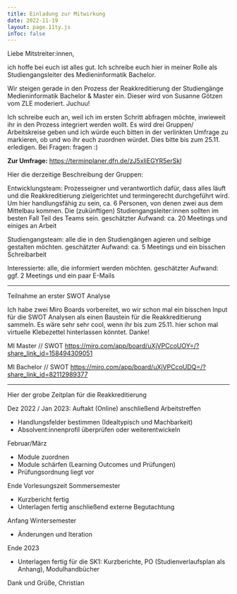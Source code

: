 ```yaml
---
title: Einladung zur Mitwirkung
date: 2022-11-19
layout: page.11ty.js
inToc: false
---
```


Liebe Mitstreiter:innen,

ich hoffe bei euch ist alles gut. Ich schreibe euch hier in meiner Rolle als Studiengangsleiter des Medieninformatik Bachelor. 

Wir steigen gerade in den Prozess der Reakkreditierung der Studiengänge Medieninformatik Bachelor & Master ein. Dieser wird von Susanne Götzen vom ZLE moderiert. Juchuu!

Ich schreibe euch an, weil ich im ersten Schritt abfragen möchte, inwieweit ihr in den Prozess integriert werden wollt. Es wird drei Gruppen/ Arbeitskreise geben und ich würde euch bitten in der verlinkten Umfrage zu markieren, ob und wo ihr euch zuordnen würdet. Dies bitte bis zum 25.11. erledigen. Bei Fragen: fragen :) 

**Zur Umfrage:**
https://terminplaner.dfn.de/zJ5xIiEGYR5erSkl

Hier die derzeitige Beschreibung der Gruppen:

Entwicklungsteam: Prozesseigner und verantwortlich dafür, dass alles läuft und die Reakkreditierung zielgerichtet und termingerecht durchgeführt wird. Um hier handlungsfähig zu sein, ca. 6 Personen, von denen zwei aus dem Mittelbau kommen. Die (zukünftigen) Studiengangsleiter:innen sollten im besten Fall Teil des Teams sein. geschätzter Aufwand: ca. 20 Meetings und einiges an Arbeit

Studiengangsteam: alle die in den Studiengängen agieren und selbige gestalten möchten. geschätzter Aufwand: ca. 5 Meetings und ein bisschen Schreibarbeit

Interessierte: alle, die informiert werden möchten. geschätzter Aufwand: ggf. 2 Meetings und ein paar E-Mails

---

Teilnahme an erster SWOT Analyse

Ich habe zwei Miro Boards vorbereitet, wo wir schon mal ein bisschen Input für die SWOT Analysen als einen Baustein für die Reakkreditierung sammeln. Es wäre sehr sehr cool, wenn ihr bis zum 25.11. hier schon mal virtuelle Klebezettel hinterlassen könntet. Danke!

MI Master // SWOT
https://miro.com/app/board/uXjVPCcoUOY=/?share_link_id=158494309051

MI Bachelor // SWOT
https://miro.com/app/board/uXjVPCcoUDQ=/?share_link_id=82112989377

---

Hier der grobe Zeitplan für die Reakkreditierung

Dez 2022 / Jan 2023: Auftakt (Online) anschließend Arbeitstreffen
- Handlungsfelder bestimmen (Idealtypisch und Machbarkeit)
- Absolvent:innenprofil überprüfen oder weiterentwickeln

Februar/März
- Module zuordnen
- Module schärfen (Learning Outcomes und Prüfungen)
- Prüfungsordnung liegt vor

Ende Vorlesungszeit Sommersemester
- Kurzbericht fertig
- Unterlagen fertig
anschließend externe Begutachtung

Anfang Wintersemester
- Änderungen und Iteration

Ende 2023
- Unterlagen fertig für die SK1: Kurzberichte, PO (Studienverlaufsplan als Anhang), Modulhandbücher

Dank und Grüße,
Christian